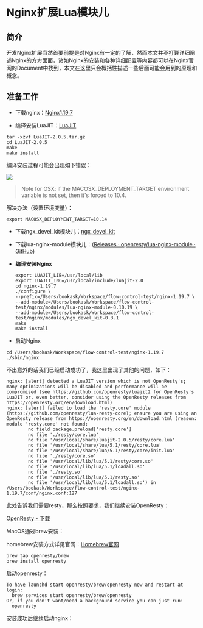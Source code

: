 # Nginx扩展Lua模块儿

## 简介

开发Nginx扩展当然首要前提是对Nginx有一定的了解，然而本文并不打算详细阐述Nginx的方方面面，诸如Nginx的安装和各种详细配置等内容都可以在Nginx官网的Document中找到，本文在这里只会概括性描述一些后面可能会用到的原理和概念。

## 准备工作

* 下载nginx：[Nginx1.19.7](http://nginx.org/download/nginx-1.19.7.tar.gz)

* 编译安装LuaJIT：[LuaJIT](http://luajit.org/download.html)

```shell
tar -xzvf LuaJIT-2.0.5.tar.gz
cd LuaJIT-2.0.5
make
make install
```

编译安装过程可能会出现如下错误：

![](https://upload-images.jianshu.io/upload_images/6275607-34d79cda7b23d9fd.png?imageMogr2/auto-orient/strip|imageView2/2/w/1200/format/webp)

> Note for OSX: if the MACOSX_DEPLOYMENT_TARGET environment variable is not set, then it's forced to 10.4.

解决办法（设置环境变量）：

```shell
export MACOSX_DEPLOYMENT_TARGET=10.14
```

* 下载ngx_devel_kit模块儿：[ngx_devel_kit](https://github.com/simplresty/ngx_devel_kit/releases)

* 下载lua-nginx-module模块儿：([Releases · openresty/lua-nginx-module · GitHub](https://github.com/openresty/lua-nginx-module/releases))

* **编译安装Nginx**
  
  ```shell
  export LUAJIT_LIB=/usr/local/lib
  export LUAJIT_INC=/usr/local/include/luajit-2.0
  cd nginx-1.19.7
  ./configure \
  --prefix=/Users/bookask/Workspace/flow-control-test/nginx-1.19.7 \
  --add-module=/Users/bookask/Workspace/flow-control-test/nginx/modules/lua-nginx-module-0.10.19 \
  --add-module=/Users/bookask/Workspace/flow-control-test/nginx/modules/ngx_devel_kit-0.3.1
  make
  make install
  ```

* 启动Nginx

```shell
cd /Users/bookask/Workspace/flow-control-test/nginx-1.19.7
./sbin/nginx
```

不出意外的话我们已经启动成功了，我这里出现了其他的问题，如下：

```shell
nginx: [alert] detected a LuaJIT version which is not OpenResty's; many optimizations will be disabled and performance will be compromised (see https://github.com/openresty/luajit2 for OpenResty's LuaJIT or, even better, consider using the OpenResty releases from https://openresty.org/en/download.html)
nginx: [alert] failed to load the 'resty.core' module (https://github.com/openresty/lua-resty-core); ensure you are using an OpenResty release from https://openresty.org/en/download.html (reason: module 'resty.core' not found:
        no field package.preload['resty.core']
        no file './resty/core.lua'
        no file '/usr/local/share/luajit-2.0.5/resty/core.lua'
        no file '/usr/local/share/lua/5.1/resty/core.lua'
        no file '/usr/local/share/lua/5.1/resty/core/init.lua'
        no file './resty/core.so'
        no file '/usr/local/lib/lua/5.1/resty/core.so'
        no file '/usr/local/lib/lua/5.1/loadall.so'
        no file './resty.so'
        no file '/usr/local/lib/lua/5.1/resty.so'
        no file '/usr/local/lib/lua/5.1/loadall.so') in /Users/bookask/Workspace/flow-control-test/nginx-1.19.7/conf/nginx.conf:127
```

此处告诉我们需要resty，那么按照要求，我们继续安装OpenResty：

[OpenResty - 下载](https://openresty.org/cn/download.html)

MacOS通过brew安装：

homebrew安装方式详见官网：[Homebrew官网](https://brew.sh/)

```shell
brew tap openresty/brew
brew install openresty
```

启动openresty：

```shell
To have launchd start openresty/brew/openresty now and restart at login:
  brew services start openresty/brew/openresty
Or, if you don't want/need a background service you can just run:
  openresty
```

安装成功后继续启动nginx：
